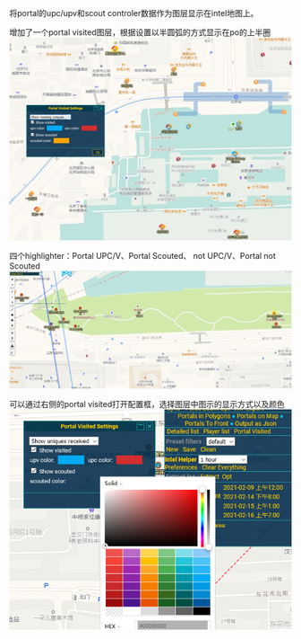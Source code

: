 将portal的upc/upv和scout controler数据作为图层显示在intel地图上。<br>

增加了一个portal visited图层，根据设置以半圆弧的方式显示在po的上半圈
<img src="preview.png"/><br>

四个highlighter：Portal UPC/V、Portal Scouted、 not UPC/V、Portal not Scouted<br>
<img src="highlighter.png"/><br>

可以通过右侧的portal visited打开配置框，选择图层中图示的显示方式以及颜色
<img src="color_customize.png">
